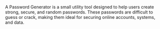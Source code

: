 A Password Generator is a small utility tool designed to help users create strong, secure, and random passwords. These passwords are difficult to guess or crack, making them ideal for securing online accounts, systems, and data.

